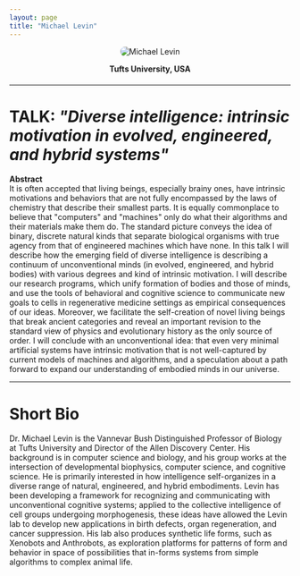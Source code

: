 ```yaml
---
layout: page
title: "Michael Levin"
---
```


<div style="text-align:center; margin-bottom:20px;">
  <img src="/assets/img/Michael-Levin-profile.jpg" alt="Michael Levin" style="max-width:220px; border-radius:8px;">
  <p><strong>Tufts University, USA</strong></p>
</div>

---

# TALK: *"Diverse intelligence: intrinsic motivation in evolved, engineered, and hybrid systems"*

**Abstract**  
It is often accepted that living beings, especially brainy ones, have intrinsic motivations and behaviors that are not fully encompassed by the laws of chemistry that describe their smallest parts. It is equally commonplace to believe that "computers" and "machines" only do what their algorithms and their materials make them do. The standard picture conveys the idea of binary, discrete natural kinds that separate biological organisms with true agency from that of engineered machines which have none. In this talk I will describe how the emerging field of diverse intelligence is describing a continuum of unconventional minds (in evolved, engineered, and hybrid bodies) with various degrees and kind of intrinsic motivation. I will describe our research programs, which unify formation of bodies and those of minds, and use the tools of behavioral and cognitive science to communicate new goals to cells in regenerative medicine settings as empirical consequences of our ideas. Moreover, we facilitate the self-creation of novel living beings that break ancient categories and reveal an important revision to the standard view of physics and evolutionary history as the only source of order. I will conclude with an unconventional idea: that even very minimal artificial systems have intrinsic motivation that is not well-captured by current models of machines and algorithms, and a speculation about a path forward to expand our understanding of embodied minds in our universe.

---

# Short Bio

Dr. Michael Levin is the Vannevar Bush Distinguished Professor of Biology at Tufts University and Director of the Allen Discovery Center. His background is in computer science and biology, and his group works at the intersection of developmental biophysics, computer science, and cognitive science. He is primarily interested in how intelligence self-organizes in a diverse range of natural, engineered, and hybrid embodiments. Levin has been developing a framework for recognizing and communicating with unconventional cognitive systems; applied to the collective intelligence of cell groups undergoing morphogenesis, these ideas have allowed the Levin lab to develop new applications in birth defects, organ regeneration, and cancer suppression. His lab also produces synthetic life forms, such as Xenobots and Anthrobots, as exploration platforms for patterns of form and behavior in space of possibilities that in-forms systems from simple algorithms to complex animal life. 
